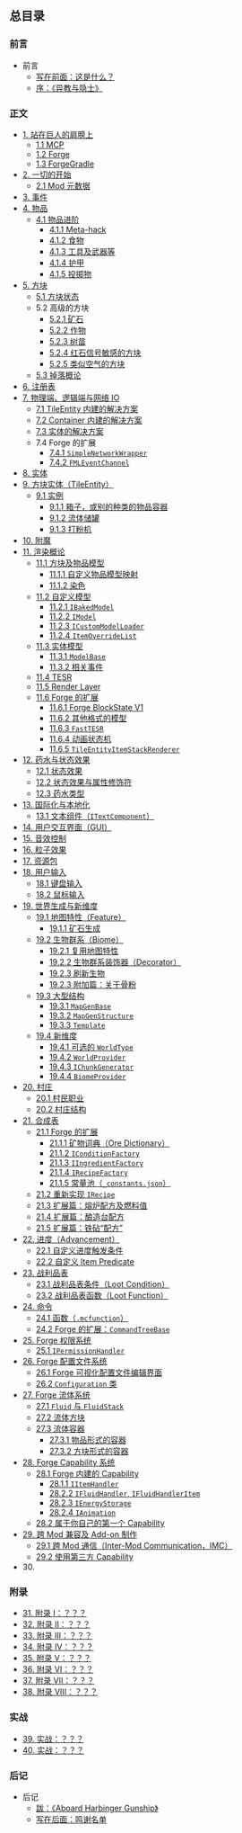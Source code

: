 ## 总目录

### 前言

* 前言
  * [写在前面：这是什么？](README.md)
  * [序：《异教与隐士》](preface/index.md)

### 正文

* [1. 站在巨人的肩膀上](chapter-01/index.md)
  * [1.1 MCP](chapter-01/mcp.md)
  * [1.2 Forge](chapter-01/forge.md)
  * [1.3 ForgeGradle](chapter-01/forgegradle.md)
* [2. 一切的开始](chapter-02/index.md)
  * [2.1 Mod 元数据](chapter-02/metadata.md)
* [3. 事件](chapter-03/index.md)
* [4. 物品](chapter-04/index.md)
  * [4.1 物品进阶](chapter-04/advanced/index.md)
    * [4.1.1 Meta-hack](chapter-04/advanced/meta-hack.md)
    * [4.1.2 食物](chapter-04/advanced/food.md)
    * [4.1.3 工具及武器等](chapter-04/advanced/tool.md)
    * [4.1.4 护甲](chapter-04/advanced/armor.md)
    * [4.1.5 投掷物](chapter-04/advanced/throwable.md)
* [5. 方块](chapter-04/index.md)
  * [5.1 方块状态](chapter-05/block-state.md)
  * 5.2 高级的方块
    * [5.2.1 矿石](chapter-05/advanced/ore.md)
    * [5.2.2 作物](chapter-05/advanced/crop.md)
    * [5.2.3 树苗](chapter-05/advanced/sapling.md)
    * [5.2.4 红石信号敏感的方块](chapter-05/advanced/redstone-sensitive.md)
    * [5.2.5 类似空气的方块](chapter-05/advanced/air-like.md)
  * [5.3 掉落概论](chapter-05/block-drop.md)
* [6. 注册表](chapter-06/index.md)
* [7. 物理端、逻辑端与网络 IO](chapter-07/index.md)
  * [7.1 TileEntity 内建的解决方案](chapter-07/tile-entity-sync.md)
  * [7.2 Container 内建的解决方案](chapter-07/container-sync.md)
  * [7.3 实体的解决方案](chapter-07/entity-sync.md)
  * 7.4 Forge 的扩展
    * [7.4.1 `SimpleNetworkWrapper`](chapter-07/forge-extension/simple-network-wrapper.md)
    * [7.4.2 `FMLEventChannel`](chapter-07/forge-extension/fml-event-channel.md)
* [8. 实体](chapter-08/index.md)
* [9. 方块实体（TileEntity）](chapter-09/index.md)
  * [9.1 实例](chapter-09/examples/index.md)
    * [9.1.1 箱子，或别的种类的物品容器](chapter-09/examples/inventory.md)
    * [9.1.2 流体储罐](chapter-09/examples/tank.md)
    * [9.1.3 打粉机](chapter-09/examples/grinder.md)
* [10. 附魔](chapter-10/index.md)
* [11. 渲染概论](chapter-11/index.md)
  * [11.1 方块及物品模型](chapter-11/baked/index.md)
    * [11.1.1 自定义物品模型映射](chapter-11/baked/custom-mesh.md)
    * [11.1.2 染色](chapter-11/baked/tint.md)
  * [11.2 自定义模型](chapter-11/custom-baked/index.md)
    * [11.2.1 `IBakedModel`](chapter-11/custom-baked/baked.md)
    * [11.2.2 `IModel`](chapter-11/custom-baked/unbaked.md)
    * [11.2.3 `ICustomModelLoader`](chapter-11/custom-baked/loader.md)
    * [11.2.4 `ItemOverrideList`](chapter-11/custom-baked/item-override.md)
  * [11.3 实体模型](chapter-11/entity-model/index.md)
    * [11.3.1 `ModelBase`](chapter-11/entity-model/encapsulated-model.md)
    * [11.3.2 相关事件](chapter-11/entity-model/events.md)
  * [11.4 TESR](chapter-11/tesr.md)
  * [11.5 Render Layer](chapter-11/render-layer.md)
  * [11.6 Forge 的扩展](chapter-11/forge-extension/index.md)
    * [11.6.1 Forge BlockState V1](chapter-11/forge-extension/forge-v1.md)
    * [11.6.2 其他格式的模型](chapter-11/forge-extension/other-format.md)
    * [11.6.3 `FastTESR`](chapter-11/forge-extension/fast-tesr.md)
    * [11.6.4 动画状态机](chapter-11/forge-extension/animation.md)
    * [11.6.5 `TileEntityItemStackRenderer`](chapter-11/forge-extension/teisr.md)
* [12. 药水与状态效果](chapter-12/index.md)
  * [12.1 状态效果](chapter-12/potion.md)
  * [12.2 状态效果与属性修饰符](chapter-12/attributes-modifier.md)
  * [12.3 药水类型](chapter-12/potion-type.md)
* [13. 国际化与本地化](chapter-13/index.md)
  * [13.1 文本组件（`ITextComponent`）](chapter-13/text-component.md)
* [14. 用户交互界面（GUI）](chapter-14/index.md)
* [15. 音效控制](chapter-15/index.md)
* [16. 粒子效果](chapter-16/index.md)
* [17. 资源包](chapter-17/index.md)
* [18. 用户输入](chapter-18/index.md)
  * [18.1 键盘输入](chapter-18/keyboard.md)
  * [18.2 鼠标输入](chapter-18/mouse.md)
* [19. 世界生成与新维度](chapter-19/index.md)
  * [19.1 地图特性（Feature）](chapter-19/world-gen-feature/index.md)
    * [19.1.1 矿石生成](chapter-19/world-gen-feature/ore.md)
  * [19.2 生物群系（Biome）](chapter-19/biome/index.md)
    * [19.2.1 复用地图特性](chapter-19/biome/feature.md)
    * [19.2.2 生物群系装饰器（Decorator）](chapter-19/biome/decorator.md)
    * [19.2.3 刷新生物](chapter-19/biome/natural-spawn.md)
    * [19.2.3 附加篇：关于骨粉](chapter-19/biome/flower-entry.md)
  * [19.3 大型结构](chapter-19/structure/index.md)
    * [19.3.1 `MapGenBase`](chapter-19/structure/base.md)
    * [19.3.2 `MapGenStructure`](chapter-19/structure/structure.md)
    * [19.3.3 `Template`](chapter-19/structure/template.md)
  * [19.4 新维度](chapter-19/dimension/index.md)
    * [19.4.1  可选的 `WorldType`](chapter-19/dimension/type.md)
    * [19.4.2 `WorldProvider`](chapter-19/dimension/dimension.md)
    * [19.4.3 `IChunkGenerator`](chapter-19/dimension/chunk-gen.md)
    * [19.4.4 `BiomeProvider`](chapter-19/dimension/biome-gen.md)
* [20. 村庄](chapter-20/index.md)
  * [20.1 村民职业](chapter-20/villager-profession.md)
  * [20.2 村庄结构](chapter-20/village-structure.md)
* [21. 合成表](chapter-21/index.md)
  * [21.1 Forge 的扩展](chapter-21/forge-extension/index.md)
    * [21.1.1 矿物词典（Ore Dictionary）](chapter-21/forge-extension/ore-dictionary.md)
    * [21.1.2 `IConditionFactory`](chapter-21/forge-extension/condition.md)
    * [21.1.3 `IIngredientFactory`](chapter-21/forge-extension/ingredient-factory.md)
    * [21.1.4 `IRecipeFactory`](chapter-21/forge-extension/recipe-factory.md)
    * [21.1.5 常量池（`_constants.json`）](chapter-21/forge-extension/constants.md)
  * [21.2 重新实现 `IRecipe`](chapter-21/custom-recipe.md)
  * [21.3 扩展篇：熔炉配方及燃料值](chapter-21/vanilla-furnace.md)
  * [21.4 扩展篇：酿造台配方](chapter-21/vanilla-brewing-stand.md)
  * [21.5 扩展篇：铁砧“配方”](chapter-21/forge-extension/anvil-events.md)
* [22. 进度（Advancement）](chapter-22/index.md)
  * [22.1 自定义进度触发条件](chapter-22/forge-extension/custom-criterion.md)
  * [22.2 自定义 Item Predicate](chapter-22/forge-extension/custom-item-predicates.md)
* [23. 战利品表](chapter-23/index.md)
  * [23.1 战利品表条件（Loot Condition）](chapter-23/condition.md)
  * [23.2 战利品表函数（Loot Function）](chapter-23/function.md)
* [24. 命令](chapter-24/index.md)
  * [24.1 函数（`.mcfunction`）](chapter-24/function.md)
  * [24.2 Forge 的扩展：`CommandTreeBase`](chapter-24/command-tree.md)
* [25. Forge 权限系统](chapter-25/index.md)
  * [25.1 `IPermissionHandler`](chapter-25/permission-handler.md)
* [26. Forge 配置文件系统](chapter-26/index.md)
  * [26.1 Forge 可视化配置文件编辑界面](chapter-26/config-gui.md)
  * [26.2 `Configuration` 类](chapter-25/raw-config.md)
* [27. Forge 流体系统](chapter-27/index.md)
  * [27.1 `Fluid` 与 `FluidStack`](chapter-27/fluid-stack.md)
  * [27.2 流体方块](chapter-27/block.md)
  * [27.3 流体容器](chapter-27/container/index.md)
    * [27.3.1 物品形式的容器](chapter-27/container/item.md)
    * [27.3.2 方块形式的容器](chapter-27/container/block.md)
* [28. Forge Capability 系统](chapter-28/index.md)
  * [28.1 Forge 内建的 Capability](chapter-28/built-in/index.md)
    * [28.1.1 `IItemHandler`](chapter-28/built-in/item.md)
    * [28.2.2 `IFluidHandler`, `IFluidHandlerItem`](chapter-28/built-in/fluid.md)
    * [28.2.3 `IEnergyStorage`](chapter-28/built-in/energy.md)
    * [28.2.4 `IAnimation`](chapter-28/built-in/animation.md)
  * [28.2 属于你自己的第一个 Capability](chapter-28/custom.md)
* [29. 跨 Mod 兼容及 Add-on 制作](chapter-29/index.md)
  * [29.1 跨 Mod 通信（Inter-Mod Communication，IMC）](chapter-29/imc.md)
  * [29.2 使用第三方 Capability](chapter-29/foreign-capabilities.md)
* 30\. <!-- ls: chapter-30: No such file or directory -->

<!--
待考虑：
1. 调试：
 - Crash report 内容追加（`ICrashCallable`）
 - F3 debug 界面内容追加
 - 原版内置的 profiler /debug 命令
 - Logger 的使用
 - Eclipse/IDEA 的调试器？

2. 数据迁移
 - 注册表系统自带的重映射（RegistryEvent.MissingMapping<T>)
 - 原版的 DataFix 及 Forge 的扩展

3. NBT
  - 读写
  - 转字节流？
  - JSON <-> NBT？虽然那个格式并不是严格的 JSON。
 -->

### 附录

* [31. 附录 I：？？？](chapter-31/index.md)
* [32. 附录 II：？？？](chapter-32/index.md)
* [33. 附录 III：？？？](chapter-33/index.md)
* [34. 附录 IV：？？？](chapter-34/index.md)
* [35. 附录 V：？？？](chapter-35/index.md)
* [36. 附录 VI：？？？](chapter-36/index.md)
* [37. 附录 VII：？？？](chapter-37/index.md)
* [38. 附录 VIII：？？？](chapter-38/index.md)

### 实战

* [39. 实战：？？？](chapter-39/index.md)
* [40. 实战：？？？](chapter-40/index.md)

### 后记

* 后记
  * [跋：《Aboard Harbinger Gunship》](afterword/index.md)
  * [写在后面：鸣谢名单](afterword/credits.md)
